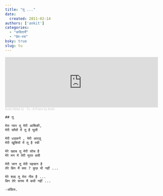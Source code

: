 ```yaml
---
title: "तू ..."
date: 
  created: 2011-02-14
authors: ['ankit']
categories: 
  - "कवितायेँ"
  - "प्रेम-रस"
bsky: true
slug: tu
---
```


<iframe width="100%" height="166" scrolling="no" frameborder="no" allow="autoplay" src="https://w.soundcloud.com/player/?url=https%3A//api.soundcloud.com/tracks/127124657&color=%23ffab00&auto_play=false&hide_related=false&show_comments=true&show_user=true&show_reposts=false&show_teaser=true"></iframe><div style="font-size: 10px; color: #cccccc;line-break: anywhere;word-break: normal;overflow: hidden;white-space: nowrap;text-overflow: ellipsis; font-family: Interstate,Lucida Grande,Lucida Sans Unicode,Lucida Sans,Garuda,Verdana,Tahoma,sans-serif;font-weight: 100;"><a href="https://soundcloud.com/ankit-mittal-10" title="Ankit Mittal 11" target="_blank" style="color: #cccccc; text-decoration: none;">Ankit Mittal 11</a> · <a href="https://soundcloud.com/ankit-mittal-10/tu-a-poem-by-ankit" title="Tu - A Poem by Ankit" target="_blank" style="color: #cccccc; text-decoration: none;">Tu - A Poem by Ankit</a></div>

```poem
## तू

मेरा प्यार तू मेरी आशिकी,  
मेरी साँसों में तू है घुली

मेरी धडकनें , मेरी आरज़ू  
मेरी खुशियों में तू है रची

मेरे ख्वाब तू मेरी सोच है  
मेरे मन में तेरी मूरत बसी

मेरी जान तू मेरी पहचान है  
तेरे बिन मैं क्या ? कुछ भी नहीं ...

मेरे शब्द तू मेरा गीत है ...  
बिन तेरे सनम मैं कवी नहीं ...

-अंकित.
```